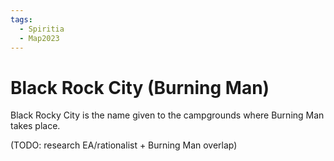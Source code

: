 ```yaml
---
tags:
  - Spiritia
  - Map2023
---
```

# Black Rock City (Burning Man)

Black Rocky City is the name given to the campgrounds where Burning Man takes place. 

(TODO: research EA/rationalist + Burning Man overlap)

